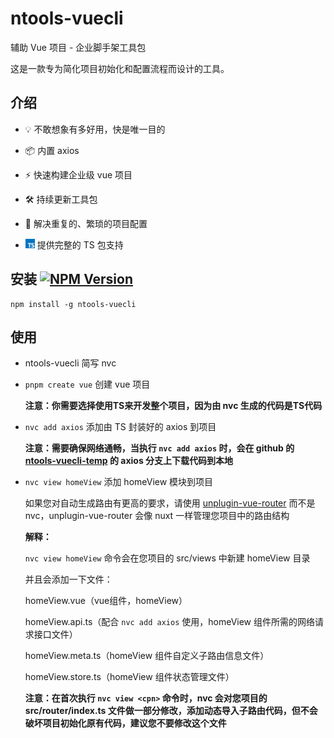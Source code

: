 # ntools-vuecli

辅助 Vue 项目 - 企业脚手架工具包

这是一款专为简化项目初始化和配置流程而设计的工具。

## 介绍

- 💡 不敢想象有多好用，快是唯一目的

- 📦 内置 axios

- ⚡️ 快速构建企业级 vue 项目

- 🛠️ 持续更新工具包

- 🦾 解决重复的、繁琐的项目配置

- <img src="./public/img/typescript.png" width="15" style="margin-right: 3;"> 提供完整的 TS 包支持

## 安装 [![NPM Version](https://img.shields.io/npm/v/ntools-vuecli.svg)](https://www.npmjs.com/package/ntools-vuecli)

```
npm install -g ntools-vuecli
```

## 使用

- ntools-vuecli 简写 nvc

- `pnpm create vue` 创建 vue 项目

  **注意：你需要选择使用TS来开发整个项目，因为由 nvc 生成的代码是TS代码**

- `nvc add axios` 添加由 TS 封装好的 axios 到项目

  **注意：需要确保网络通畅，当执行 `nvc add axios` 时，会在 github 的 [ntools-vuecli-temp](https://github.com/Mosheng-Yan/ntools-vuecli-temp) 的 axios 分支上下载代码到本地**

- `nvc view homeView` 添加 homeView 模块到项目
  
  如果您对自动生成路由有更高的要求，请使用 [unplugin-vue-router](https://github.com/posva/unplugin-vue-router) 而不是 nvc，unplugin-vue-router 会像 nuxt 一样管理您项目中的路由结构
  
  **解释：**
  
  `nvc view homeView` 命令会在您项目的 src/views 中新建 homeView 目录
  
  并且会添加一下文件：
  
  homeView.vue（vue组件，homeView）
  
  homeView.api.ts（配合 `nvc add axios` 使用，homeView 组件所需的网络请求接口文件）
  
  homeView.meta.ts（homeView 组件自定义子路由信息文件）
  
  homeView.store.ts（homeView 组件状态管理文件）
  
  **注意：在首次执行 `nvc view <cpn>` 命令时，nvc 会对您项目的 src/router/index.ts 文件做一部分修改，添加动态导入子路由代码，但不会破坏项目初始化原有代码，建议您不要修改这个文件**
